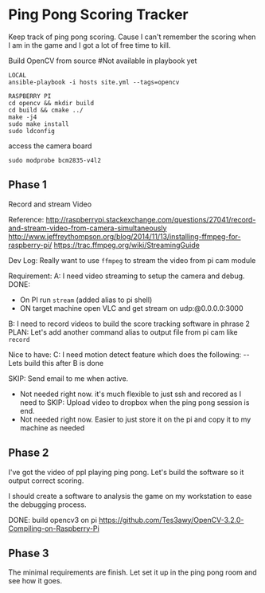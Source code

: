 # Ping Pong Scoring Tracker
Keep track of ping pong scoring. Cause I can't remember the scoring when I am in the game and I got a lot of free time to kill.

Build OpenCV from source #Not available in playbook yet
```
LOCAL
ansible-playbook -i hosts site.yml --tags=opencv

RASPBERRY PI
cd opencv && mkdir build
cd build && cmake ../
make -j4
sudo make install
sudo ldconfig
```

access the camera board
```
sudo modprobe bcm2835-v4l2
```

## Phase 1
Record and stream Video

Reference:
http://raspberrypi.stackexchange.com/questions/27041/record-and-stream-video-from-camera-simultaneously
http://www.jeffreythompson.org/blog/2014/11/13/installing-ffmpeg-for-raspberry-pi/
https://trac.ffmpeg.org/wiki/StreamingGuide

Dev Log:
Really want to use `ffmpeg` to stream the video from pi cam module

Requirement:
A: I need video streaming to setup the camera and debug.
DONE:
  - On PI run `stream` (added alias to pi shell)
  - ON target machine open VLC and get stream on udp:@0.0.0.0:3000

B: I need to record videos to build the score tracking software in phrase 2
PLAN:
  Let's add another command alias to output file from pi cam like `record`

Nice to have:
C: I need motion detect feature which does the following:
-- Lets build this after B is done

SKIP: Send email to me when active.
- Not needed right now. it's much flexible to just ssh and recored as I need to
SKIP: Upload video to dropbox when the ping pong session is end.
- Not needed right now. Easier to just store it on the pi and copy it to my machine as needed

## Phase 2
I've got the video of ppl playing ping pong. Let's build the software so it output correct scoring.

I should create a software to analysis the game on my workstation to ease the debugging process.

DONE: build opencv3 on pi
https://github.com/Tes3awy/OpenCV-3.2.0-Compiling-on-Raspberry-Pi

## Phase 3
The minimal requirements are finish. Let set it up in the ping pong room and see how it goes.

